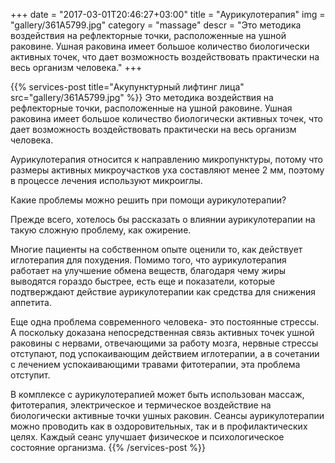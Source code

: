 +++
date = "2017-03-01T20:46:27+03:00"
title = "Аурикулотерапия"
img = "gallery/361A5799.jpg"
category = "massage"
descr = "Это методика воздействия на рефлекторные точки, расположенные на ушной раковине. Ушная раковина имеет большое количество биологически активных точек, что дает возможность воздействовать практически на весь организм человека."
+++

{{% services-post title="Акупунктурный лифтинг лица" src="gallery/361A5799.jpg" %}}
Это методика воздействия на рефлекторные точки, расположенные на ушной раковине. Ушная раковина имеет большое количество биологически активных точек, что дает возможность воздействовать практически на весь организм человека.

Аурикулотерапия относится к направлению микропунктуры, потому что размеры активных микроучастков уха составляют менее 2 мм, поэтому в процессе лечения используют микроиглы.

Какие проблемы можно решить при помощи аурикулотерапии?

Прежде всего, хотелось бы рассказать о влиянии аурикулотерапии на такую сложную проблему, как ожирение.

Многие пациенты на собственном опыте оценили то, как действует иглотерапия для похудения. Помимо того, что аурикулотерапия работает на улучшение обмена веществ, благодаря чему жиры выводятся гораздо быстрее, есть еще и показатели, которые подтверждают действие аурикулотерапии как средства для снижения аппетита.

Еще одна проблема современного человека- это постоянные стрессы. А поскольку доказана непосредственная связь активных точек ушной раковины с нервами, отвечающими за работу мозга, нервные стрессы отступают, под успокаивающим действием иглотерапии, а в сочетании с лечением успокаивающими травами фитотерапии, эта проблема отступит.

В комплексе с аурикулотерапией может быть использован массаж, фитотерапия, электрическое и термическое воздействие на биологически активные точки ушных раковин. Сеансы аурикулотерапии можно проводить как в оздоровительных, так и в профилактических целях. Каждый сеанс улучшает физическое и психологическое состояние организма. 
{{% /services-post %}}